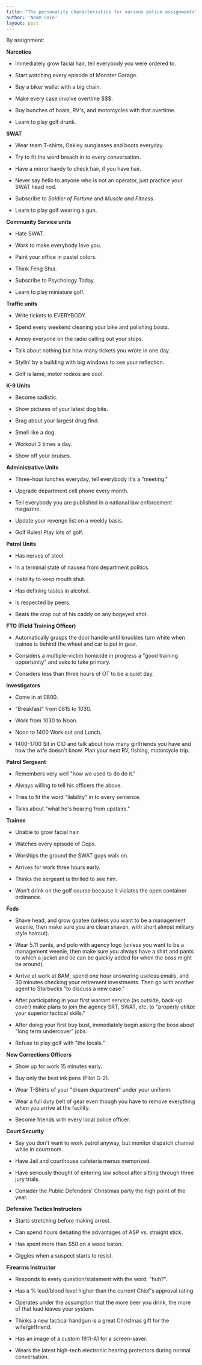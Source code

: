 ```yaml
---
title: "The personality characteristics for various police assignments"
author: 'Noam Sain'
layout: post
---
```


By assignment:

**Narcotics**

- Immediately grow facial hair, tell everybody you were ordered to.

- Start watching every episode of Monster Garage.

- Buy a biker wallet with a big chain.

- Make every case involve overtime $$$.

- Buy bunches of boats, RV's, and motorcycles with that overtime.

- Learn to play golf drunk.


**SWAT**

- Wear team T-shirts, Oakley sunglasses and boots everyday.

- Try to fit the word breach in to every conversation.

- Have a mirror handy to check hair, if you have hair.

- Never say hello to anyone who is not an operator, just practice your SWAT head nod.

- Subscribe to *Soldier of Fortune* and *Muscle and Fitness.*

- Learn to play golf wearing a gun.

**Community Service units**

- Hate SWAT.

- Work to make everybody love you.

- Paint your office in pastel colors.

- Think Feng Shui.

- Subscribe to Psychology Today.

- Learn to play miniature golf.

**Traffic units**

- Write tickets to EVERYBODY.

- Spend every weekend cleaning your bike and polishing boots.

- Annoy everyone on the radio calling out your stops.

- Talk about nothing but how many tickets you wrote in one day.

- Stylin' by a building with big windows to see your reflection.

- Golf is lame, motor rodeos are cool.

**K-9 Units**

- Become sadistic.

- Show pictures of your latest dog bite.

- Brag about your largest drug find.

- Smell like a dog.

- Workout 3 times a day.

- Show off your bruises.

**Administrative Units**

- Three-hour lunches everyday, tell everybody it's a "meeting."

- Upgrade department cell phone every month.

- Tell everybody you are published in a national law enforcement magazine.

- Update your revenge list on a weekly basis.

- Golf Rules! Play lots of golf.

**Patrol Units**

- Has nerves of steel.

- In a terminal state of nausea from department politics.

- Inability to keep mouth shut.

- Has defining tastes in alcohol.

- Is respected by peers.

- Beats the crap out of his caddy on any bogeyed shot.

**FTO (Field Training Officer)**

- Automatically grasps the door handle until knuckles turn white when trainee is behind the wheel and car is put in gear.

- Considers a multiple-victim homicide in progress a "good training opportunity" and asks to take primary.

- Considers less than three hours of OT to be a quiet day.

**Investigators**

- Come in at 0800.

- "Breakfast" from 0815 to 1030.

- Work from 1030 to Noon.

- Noon to 1400 Work out and Lunch.

- 1400-1700 Sit in CID and talk about how many girlfriends you have and how the wife doesn't know. Plan your next RV, fishing, motorcycle trip.

**Patrol Sergeant**

- Remembers very well "how we used to do do it."

- Always willing to tell his officers the above.

- Tries to fit the word "liability" in to every sentence.

- Talks about "what he's hearing from upstairs."

**Trainee**

- Unable to grow facial hair.

- Watches every episode of Cops.

- Worships the ground the SWAT guys walk on.

- Arrives for work three hours early.

- Thinks the sergeant is thrilled to see him.

- Won't drink on the golf course because it violates the open container ordinance.

**Feds**

- Shave head, and grow goatee (unless you want to be a management weenie, then make sure you are clean shaven, with short almost military style haircut).

- Wear 5.11 pants, and polo with agency logo (unless you want to be a management weenie, then make sure you always have a shirt and pants to which a jacket and tie can be quickly added for when the boss might be around).

- Arrive at work at 8AM, spend one hour answering useless emails, and 30 minutes checking your retirement investments. Then go with another agent to Starbucks "to discuss a new case."

- After participating in your first warrant service (as outside, back-up cover) make plans to join the agency SRT, SWAT, etc, to "properly utilize your superior tactical skills."

- After doing your first buy bust, immediately begin asking the boss about "long term undercover" jobs.

- Refuse to play golf with "the locals."

**New Corrections Officers**

- Show up for work 15 minutes early.

- Buy only the best ink pens (Pilot G-2).

- Wear T-Shirts of your "dream department" under your uniform.

- Wear a full duty belt of gear even though you have to remove everything when you arrive at the facility.

- Become friends with every local police officer.

**Court Security**

- Say you don't want to work patrol anyway, but monitor dispatch channel while in courtroom.

- Have Jail and courthouse cafeteria menus memorized.

- Have seriously thought of entering law school after sitting through three jury trials.

- Consider the Public Defenders' Christmas party the high point of the year.

**Defensive Tactics Instructors**

- Starts stretching before making arrest.

- Can spend hours debating the advantages of ASP vs. straight stick.

- Has spent more than $50 on a wood baton.

- Giggles when a suspect starts to resist.

**Firearms Instructor**

- Responds to every question/statement with the word, "huh?".

- Has a % lead/blood level higher than the current Chief's approval rating.

- Operates under the assumption that the more beer you drink, the more of that lead leaves your system.

- Thinks a new tactical handgun is a great Christmas gift for the wife/girlfriend.

- Has an image of a custom 1911-A1 for a screen-saver.

- Wears the latest high-tech electronic hearing protectors during normal conversation.
